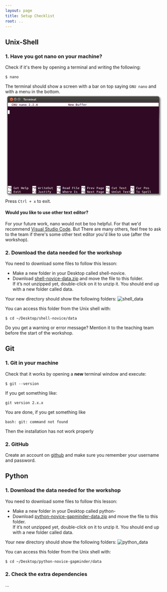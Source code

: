 ```yaml
---
layout: page
title: Setup Checklist
root: ..
---
```

[vscode]: https://code.visualstudio.com/
[shell-data]: https://swcarpentry.github.io/shell-novice/data/shell-lesson-data.zip
[python-data]:https://swcarpentry.github.io/python-novice-gapminder/files/python-novice-gapminder-data.zip

## Unix-Shell

### 1. Have you got nano on your machine?

Check if it's there by opening a terminal and writing the following:

~~~
$ nano 
~~~

The terminal should show a screen with a bar on top saying `GNU nano` and with a
menu in the bottom.
![nano](./nano_example.png)
Press `Ctrl + x` to exit.

#### Would you like to use other text editor?

For your future work, nano would not be too helpful. 
For that we'd recommend [Visual Studio Code][vscode]. 
But There are many others, feel free to ask to the team if there's some other text editor you'd like to use (after the workshop).

### 2. Download the data needed for the workshop

You need to download some files to follow this lesson:

 - Make a new folder in your Desktop called shell-novice.
 - Download [shell-novice-data.zip][shell-data] and move the file to this folder.<br>
    If it’s not unzipped yet, double-click on it to unzip it. You should end up with a new folder called data.

Your new directory should show the following folders:
![shell_data](shell_data.png)

You can access this folder from the Unix shell with:
    
~~~
$ cd ~/Desktop/shell-novice/data
~~~

Do you get a warning or error message? Mention it to the teaching team before the start of the workshop.


## Git

### 1. Git in your machine

Check that it works by opening a **new** terminal window and execute:

~~~
$ git --version
~~~

If you get something like:

~~~
git version 2.x.x
~~~

You are done, if you get something like

~~~
bash: git: command not found
~~~

Then the installation has not work properly

### 2. GitHub

Create an account on [github](https://github.com/join) and make sure you remember
your username and password.


## Python

### 1. Download the data needed for the workshop


You need to download some files to follow this lesson:

 - Make a new folder in your Desktop called python-
 - Download [python-novice-gapminder-data.zip][python-data] and move the file to this folder.<br>
   If it’s not unzipped yet, double-click on it to unzip it. You should end up with a new folder called data.

Your new directory should show the following folders:
![python_data](python_data.png)

You can access this folder from the Unix shell with:

~~~
$ cd ~/Desktop/python-novice-gapminder/data
~~~

### 2. Check the extra dependencies

...
